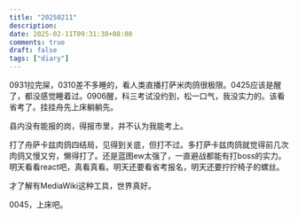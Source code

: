 ```yaml
---
title: "20250211"
description: 
date: 2025-02-11T09:31:38+08:00
comments: true
draft: false
tags: ["diary"]
---
```

0931拉完屎，0310差不多睡的，看人类直播打萨米肉鸽很极限。0425应该是醒了，都没感觉睡着过。0906醒，科三考试没约到，松一口气，我没实力的。该看省考了。挂挂舟先上床躺躺先。

县内没有能报的岗，得报市里，并不认为我能考上。

打了舟萨卡兹肉鸽四结局，见得到关底，但打不过。多打萨卡兹肉鸽就觉得前几次肉鸽又慢又穷，懒得打了。还是蓝图ew太强了，一直避战都能有打boss的实力。明天看看react吧，真看真看。明天还要看省考报名，明天还要拧拧椅子的螺丝。

才了解有MediaWiki这种工具，世界真好。

0045，上床吧。